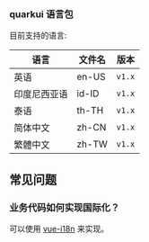 ### quarkui 语言包

目前支持的语言:

| 语言         | 文件名 | 版本   |
| ------------ | ------ | ------ |
| 英语         | en-US  | `v1.x` |
| 印度尼西亚语 | id-ID  | `v1.x` |
| 泰语         | th-TH  | `v1.x` |
| 简体中文     | zh-CN  | `v1.x` |
| 繁體中文     | zh-TW  | `v1.x` |

## 常见问题

### 业务代码如何实现国际化？

可以使用 [vue-i18n](https://github.com/kazupon/vue-i18n) 来实现。
